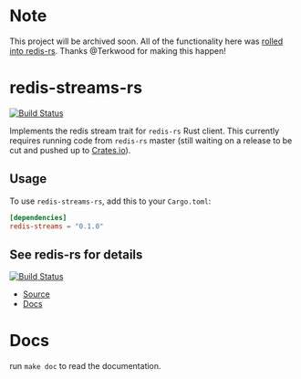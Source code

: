 # Note

This project will be archived soon. All of the functionality here was [rolled into redis-rs](https://github.com/mitsuhiko/redis-rs/pull/319). Thanks @Terkwood for making this happen!

# redis-streams-rs

[![Build Status](https://travis-ci.org/grippy/redis-streams-rs.svg?branch=master)](https://travis-ci.org/grippy/redis-streams-rs)

Implements the redis stream trait for `redis-rs` Rust client. This currently requires running code from `redis-rs` master (still waiting on a release to be cut and pushed up to [Crates.io](https://crates.io/crates/redis)).

## Usage

To use `redis-streams-rs`, add this to your `Cargo.toml`:

```toml
[dependencies]
redis-streams = "0.1.0"
```

## See redis-rs for details
[![Build Status](https://travis-ci.org/mitsuhiko/redis-rs.svg?branch=master)](https://travis-ci.org/mitsuhiko/redis-rs)

- [Source](https://github.com/mitsuhiko/redis-rs)
- [Docs](https://mitsuhiko.github.io/redis-rs/redis/)

# Docs

run `make doc` to read the documentation.

